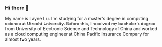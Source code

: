 ### Hi there 👋

<!--
**LayneInNL/LayneInNL** is a ✨ _special_ ✨ repository because its `README.md` (this file) appears on your GitHub profile.

Here are some ideas to get you started:

- 🔭 I’m currently working on ...
- 🌱 I’m currently learning ...
- 👯 I’m looking to collaborate on ...
- 🤔 I’m looking for help with ...
- 💬 Ask me about ...
- 📫 How to reach me: ...
- 😄 Pronouns: ...
- ⚡ Fun fact: ...
-->

My name is Layne Liu. I'm studying for a master's degree in computing science at Utrecht University. Before this, I received my bachelor's degree from University of Electronic Science and Technology of China and worked as a cloud computing engineer at China Pacific Insurance Company for almost two years.
